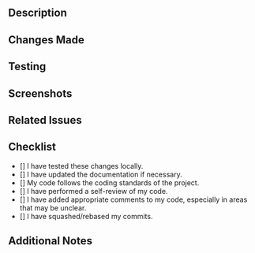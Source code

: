 ## Description
<!-- (Describe the purpose of this pull request. Include any relevant details about the implementation, architecture, or design decisions made.) -->

## Changes Made
<!-- (Describe the changes made in this pull request. Include any relevant details about the implementation, architecture, or design decisions made.) -->

## Testing
<!-- (Describe how you tested this PR. Include any relevant details about the testing environment, test data, and the testing process itself. Make it clear how reviewers can verify your work.) -->

## Screenshots
<!-- (Optional: Include screenshots or code snippets if applicable.) -->

## Related Issues
<!-- Closes #<issue_number> -->

## Checklist
- [] I have tested these changes locally.
- [] I have updated the documentation if necessary.
- [] My code follows the coding standards of the project.
- [] I have performed a self-review of my code.
- [] I have added appropriate comments to my code, especially in areas that may be unclear.
- [] I have squashed/rebased my commits.

## Additional Notes
<!-- (Add any additional information or context that may be helpful for reviewers.) -->

